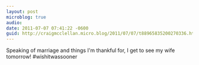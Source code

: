 ```yaml
---
layout: post
microblog: true
audio: 
date: 2011-07-07 07:41:22 -0600
guid: http://craigmcclellan.micro.blog/2011/07/07/t88965835200270336.html
---
```

Speaking of marriage and things I'm thankful for, I get to see my wife tomorrow! #wishitwassooner

